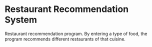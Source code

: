 # Restaurant Recommendation System

Restaurant recommendation program. By entering a type of food, the program recommends different restaurants of that cuisine.
